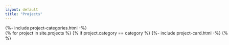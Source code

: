 ```yaml
---
layout: default
title: "Projects"
---
```


<div class="container-fluid" style="width: 92vw">
	<div class="row">
		<div class="col-lg-2 mt-lg-4">
            {%- include project-categories.html -%}
		</div>
		<div class="col-lg-10 post-content mt-4">
            <div class="row row-cols-1 row-cols-md-2 row-cols-xxl-3 g-4">
            </div>
        </div>
            {% for project in site.projects %}
                {% if project.category == category %}
                    {%- include project-card.html -%}
                {% endif %}
            {% endfor %}
    </div>
</div>
